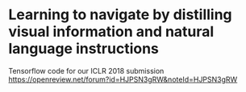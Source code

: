 # Learning to navigate by distilling visual information and natural language instructions
Tensorflow code for our ICLR 2018 submission https://openreview.net/forum?id=HJPSN3gRW&noteId=HJPSN3gRW
